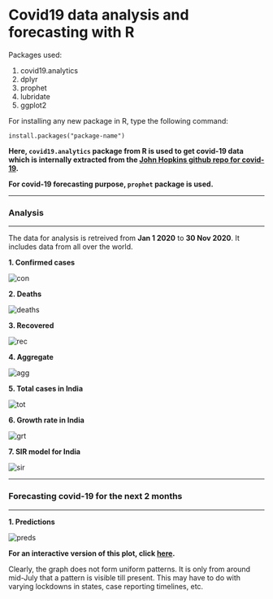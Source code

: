 # Covid19 data analysis and forecasting with R

Packages used:

1. covid19.analytics
2. dplyr
3. prophet
4. lubridate
5. ggplot2

For installing any new package in R, type the following command:

```
install.packages("package-name")
```
**Here, `covid19.analytics` package from R is used to get covid-19 data which is internally extracted from the [John Hopkins github repo for covid-19](https://github.com/CSSEGISandData/COVID-19).**

**For covid-19 forecasting purpose, `prophet` package is used.**

---

### Analysis

---

The data for analysis is retreived from **Jan 1 2020** to **30 Nov 2020**. It includes data from all over the world.

**1. Confirmed cases**

![con][a]

[a]: https://github.com/adityarc19/covid19-with-R/blob/main/images/confirmed.png

**2. Deaths**

![deaths][b]

[b]: https://github.com/adityarc19/covid19-with-R/blob/main/images/deaths.png


**3. Recovered**

![rec][c]

[c]: https://github.com/adityarc19/covid19-with-R/blob/main/images/recovered.png


**4. Aggregate**

![agg][d]

[d]: https://github.com/adityarc19/covid19-with-R/blob/main/images/aggregate.png


**5. Total cases in India**

![tot][e]

[e]: https://github.com/adityarc19/covid19-with-R/blob/main/images/total.png


**6. Growth rate in India**

![grt][f]

[f]: https://github.com/adityarc19/covid19-with-R/blob/main/images/growth.png


**7. SIR model for India**

![sir][g]

[g]: https://github.com/adityarc19/covid19-with-R/blob/main/images/Sir-model.png

---

### Forecasting covid-19 for the next 2 months 

---

**1. Predictions**

![preds][h]

[h]: https://github.com/adityarc19/covid19-with-R/blob/main/images/predictions.png


**For an interactive version of this plot, click [here](https://adityarc19.github.io/covid/index.html).**


Clearly, the graph does not form uniform patterns. It is only from around mid-July that a pattern is visible till present. This may have to do with varying lockdowns in states, case reporting timelines, etc. 




















